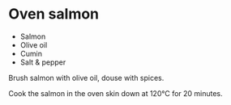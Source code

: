 # Oven salmon

- Salmon
- Olive oil
- Cumin
- Salt & pepper

Brush salmon with olive oil, douse with spices.

Cook the salmon in the oven skin down at 120°C for 20 minutes.
